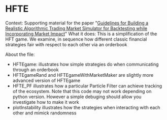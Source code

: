 # HFTE
Context: Supporting material for the paper "[Guidelines for Building a Realistic Algorithmic Trading Market Simulator for Backtesting while Incorporating Market Impact](https://www.researchgate.net/publication/334773177_Guidelines_for_Building_a_Realistic_Algorithmic_Trading_Market_Simulator_for_Backtesting_while_Incorporating_Market_Impact)" What it does: This is a simplification of the HFT game. We examine, in sequence how different classic financial strategies fair with respect to each other via an orderbook

About the file:
- HFTEgame: illustrates how simple strategies do when communicating through an orderbook
- HFTEgameRand and HFTEgameWithMarketMaker are slightly more advanced version of HFTEgame
- HFTE_PF illustrates how a particular Particle Filter can achieve tracking of the ecosystem. Note that this code may not work depending on python version. However a simple debuging should allow you investigate how to make it work
- plotInstability illustrates how the strategies when interacting with each other and mimick randomness  
